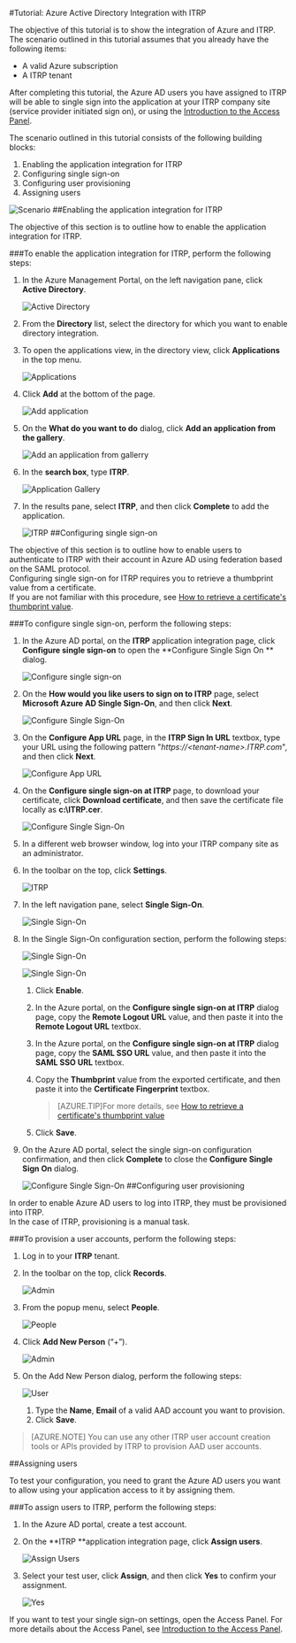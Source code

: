 <properties
    pageTitle="Tutorial: Azure Active Directory Integration with ITRP | Microsoft Azure" 
    description="Learn how to use ITRP with Azure Active Directory to enable single sign-on, automated provisioning, and more!" 
    services="active-directory" 
    authors="markusvi"  
    documentationCenter="na" 
    manager="stevenpo"/>
<tags 
    ms.service="active-directory" 
    ms.devlang="na" 
    ms.topic="article" 
    ms.tgt_pltfrm="na" 
    ms.workload="identity" 
    ms.date="10/20/2015" 
    ms.author="markvi" />

#Tutorial: Azure Active Directory Integration with ITRP
  
The objective of this tutorial is to show the integration of Azure and ITRP.  
The scenario outlined in this tutorial assumes that you already have the following items:

-   A valid Azure subscription
-   A ITRP tenant
  
After completing this tutorial, the Azure AD users you have assigned to ITRP will be able to single sign into the application at your ITRP company site (service provider initiated sign on), or using the [Introduction to the Access Panel](active-directory-saas-access-panel-introduction.md).
  
The scenario outlined in this tutorial consists of the following building blocks:

1.  Enabling the application integration for ITRP
2.  Configuring single sign-on
3.  Configuring user provisioning
4.  Assigning users

![Scenario](./media/active-directory-saas-itrp-tutorial/IC775551.png "Scenario")
##Enabling the application integration for ITRP
  
The objective of this section is to outline how to enable the application integration for ITRP.

###To enable the application integration for ITRP, perform the following steps:

1.  In the Azure Management Portal, on the left navigation pane, click **Active Directory**.

    ![Active Directory](./media/active-directory-saas-itrp-tutorial/IC700993.png "Active Directory")

2.  From the **Directory** list, select the directory for which you want to enable directory integration.

3.  To open the applications view, in the directory view, click **Applications** in the top menu.

    ![Applications](./media/active-directory-saas-itrp-tutorial/IC700994.png "Applications")

4.  Click **Add** at the bottom of the page.

    ![Add application](./media/active-directory-saas-itrp-tutorial/IC749321.png "Add application")

5.  On the **What do you want to do** dialog, click **Add an application from the gallery**.

    ![Add an application from gallerry](./media/active-directory-saas-itrp-tutorial/IC749322.png "Add an application from gallerry")

6.  In the **search box**, type **ITRP**.

    ![Application Gallery](./media/active-directory-saas-itrp-tutorial/IC775565.png "Application Gallery")

7.  In the results pane, select **ITRP**, and then click **Complete** to add the application.

    ![ITRP](./media/active-directory-saas-itrp-tutorial/IC775566.png "ITRP")
##Configuring single sign-on
  
The objective of this section is to outline how to enable users to authenticate to ITRP with their account in Azure AD using federation based on the SAML protocol.  
Configuring single sign-on for ITRP requires you to retrieve a thumbprint value from a certificate.  
If you are not familiar with this procedure, see [How to retrieve a certificate's thumbprint value](http://youtu.be/YKQF266SAxI).

###To configure single sign-on, perform the following steps:

1.  In the Azure AD portal, on the **ITRP** application integration page, click **Configure single sign-on** to open the **Configure Single Sign On ** dialog.

    ![Configure single sign-on](./media/active-directory-saas-itrp-tutorial/IC771709.png "Configure single sign-on")

2.  On the **How would you like users to sign on to ITRP** page, select **Microsoft Azure AD Single Sign-On**, and then click **Next**.

    ![Configure Single Sign-On](./media/active-directory-saas-itrp-tutorial/IC775567.png "Configure Single Sign-On")

3.  On the **Configure App URL** page, in the **ITRP Sign In URL** textbox, type your URL using the following pattern "*https://\<tenant-name\>.ITRP.com*", and then click **Next**.

    ![Configure App URL](./media/active-directory-saas-itrp-tutorial/IC775568.png "Configure App URL")

4.  On the **Configure single sign-on at ITRP** page, to download your certificate, click **Download certificate**, and then save the certificate file locally as **c:\\ITRP.cer**.

    ![Configure Single Sign-On](./media/active-directory-saas-itrp-tutorial/IC775569.png "Configure Single Sign-On")

5.  In a different web browser window, log into your ITRP company site as an administrator.

6.  In the toolbar on the top, click **Settings**.

    ![ITRP](./media/active-directory-saas-itrp-tutorial/IC775570.png "ITRP")

7.  In the left navigation pane, select **Single Sign-On**.

    ![Single Sign-On](./media/active-directory-saas-itrp-tutorial/IC775571.png "Single Sign-On")

8.  In the Single Sign-On configuration section, perform the following steps:

    ![Single Sign-On](./media/active-directory-saas-itrp-tutorial/IC775572.png "Single Sign-On")

    ![Single Sign-On](./media/active-directory-saas-itrp-tutorial/IC775573.png "Single Sign-On")

    1.  Click **Enable**.
    2.  In the Azure portal, on the **Configure single sign-on at ITRP** dialog page, copy the **Remote Logout URL** value, and then paste it into the **Remote Logout URL** textbox.
    3.  In the Azure portal, on the **Configure single sign-on at ITRP** dialog page, copy the **SAML SSO URL** value, and then paste it into the **SAML SSO URL** textbox.
    4.  Copy the **Thumbprint** value from the exported certificate, and then paste it into the **Certificate Fingerprint** textbox.
        
        >[AZURE.TIP]For more details, see [How to retrieve a certificate's thumbprint value](http://youtu.be/YKQF266SAxI)

    5.  Click **Save**.

9.  On the Azure AD portal, select the single sign-on configuration confirmation, and then click **Complete** to close the **Configure Single Sign On** dialog.

    ![Configure Single Sign-On](./media/active-directory-saas-itrp-tutorial/IC775574.png "Configure Single Sign-On")
##Configuring user provisioning
  
In order to enable Azure AD users to log into ITRP, they must be provisioned into ITRP.  
In the case of ITRP, provisioning is a manual task.

###To provision a user accounts, perform the following steps:

1.  Log in to your **ITRP** tenant.

2.  In the toolbar on the top, click **Records**.

    ![Admin](./media/active-directory-saas-itrp-tutorial/IC775575.png "Admin")

3.  From the popup menu, select **People**.

    ![People](./media/active-directory-saas-itrp-tutorial/IC775587.png "People")

4.  Click **Add New Person** (“+”).

    ![Admin](./media/active-directory-saas-itrp-tutorial/IC775576.png "Admin")

5.  On the Add New Person dialog, perform the following steps:

    ![User](./media/active-directory-saas-itrp-tutorial/IC775577.png "User")

    1.  Type the **Name**, **Email** of a valid AAD account you want to provision.
    2.  Click **Save**.

>[AZURE.NOTE] You can use any other ITRP user account creation tools or APIs provided by ITRP to provision AAD user accounts.

##Assigning users
  
To test your configuration, you need to grant the Azure AD users you want to allow using your application access to it by assigning them.

###To assign users to ITRP, perform the following steps:

1.  In the Azure AD portal, create a test account.

2.  On the **ITRP **application integration page, click **Assign users**.

    ![Assign Users](./media/active-directory-saas-itrp-tutorial/IC775588.png "Assign Users")

3.  Select your test user, click **Assign**, and then click **Yes** to confirm your assignment.

    ![Yes](./media/active-directory-saas-itrp-tutorial/IC767830.png "Yes")
  
If you want to test your single sign-on settings, open the Access Panel. For more details about the Access Panel, see [Introduction to the Access Panel](active-directory-saas-access-panel-introduction.md).
